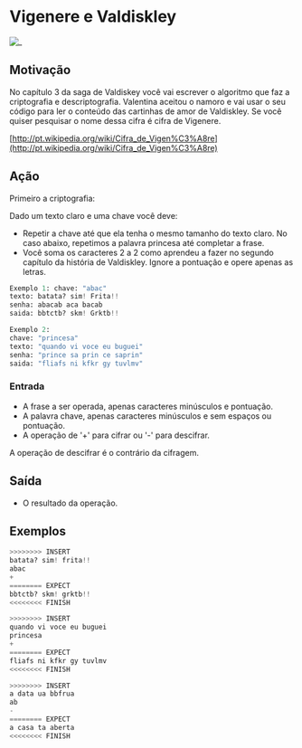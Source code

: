 # Vigenere e Valdiskley

![_](https://raw.githubusercontent.com/qxcodefup/arcade/master/base/vigenere/cover.jpg)

## Motivação

No capítulo 3 da saga de Valdiskey você vai escrever o algoritmo que faz a criptografia e descriptografia. Valentina aceitou o namoro e vai usar o seu código para ler o conteúdo das cartinhas de amor de Valdiskley. Se você quiser pesquisar o nome dessa cifra é cifra de Vigenere.

[http://pt.wikipedia.org/wiki/Cifra_de_Vigen%C3%A8re](http://pt.wikipedia.org/wiki/Cifra_de_Vigen%C3%A8re)

## Ação

Primeiro a criptografia:

Dado um texto claro e uma chave você deve:

- Repetir a chave até que ela tenha o mesmo tamanho do texto claro. No caso abaixo, repetimos a palavra princesa até completar a frase.  
- Você soma os caracteres 2 a 2 como aprendeu a fazer no segundo capítulo da história de Valdiskley. Ignore a pontuação e opere apenas as letras.

```py
Exemplo 1: chave: "abac"  
texto: batata? sim! Frita!!  
senha: abacab aca bacab  
saida: bbtctb? skm! Grktb!!

Exemplo 2:  
chave: "princesa"  
texto: "quando vi voce eu buguei"  
senha: "prince sa prin ce saprin"  
saida: "fliafs ni kfkr gy tuvlmv"
```

### Entrada

- A frase a ser operada, apenas caracteres minúsculos e pontuação.
- A palavra chave, apenas caracteres minúsculos e sem espaços ou pontuação.
- A operação de '+' para cifrar ou '-' para descifrar.

A operação de descifrar é o contrário da cifragem.

## Saída

- O resultado da operação.

## Exemplos

``` py
>>>>>>>> INSERT
batata? sim! frita!!
abac
+
======== EXPECT
bbtctb? skm! grktb!!
<<<<<<<< FINISH
```

```py
>>>>>>>> INSERT
quando vi voce eu buguei
princesa
+
======== EXPECT
fliafs ni kfkr gy tuvlmv
<<<<<<<< FINISH
```

```py
>>>>>>>> INSERT
a data ua bbfrua
ab
-
======== EXPECT
a casa ta aberta
<<<<<<<< FINISH
```

